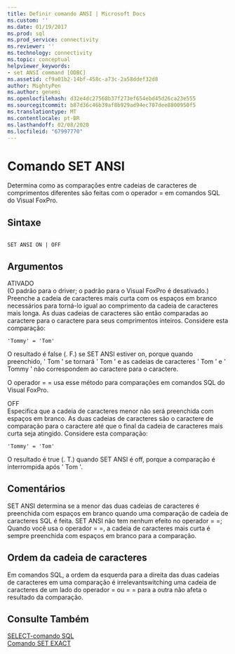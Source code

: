 ```yaml
---
title: Definir comando ANSI | Microsoft Docs
ms.custom: ''
ms.date: 01/19/2017
ms.prod: sql
ms.prod_service: connectivity
ms.reviewer: ''
ms.technology: connectivity
ms.topic: conceptual
helpviewer_keywords:
- set ANSI command [ODBC]
ms.assetid: cf9a01b2-14bf-458c-a73c-2a58ddef32d8
author: MightyPen
ms.author: genemi
ms.openlocfilehash: d32e4dc27568b37f273ef654ebd45d26ca23e555
ms.sourcegitcommit: b87d36c46b39af8b929ad94ec707dee8800950f5
ms.translationtype: MT
ms.contentlocale: pt-BR
ms.lasthandoff: 02/08/2020
ms.locfileid: "67997770"
---
```

# <a name="set-ansi-command"></a>Comando SET ANSI
Determina como as comparações entre cadeias de caracteres de comprimentos diferentes são feitas com o operador = em comandos SQL do Visual FoxPro.  
  
## <a name="syntax"></a>Sintaxe  
  
```  
  
SET ANSI ON | OFF  
```  
  
## <a name="arguments"></a>Argumentos  
 ATIVADO  
 (O padrão para o driver; o padrão para o Visual FoxPro é desativado.) Preenche a cadeia de caracteres mais curta com os espaços em branco necessários para torná-lo igual ao comprimento da cadeia de caracteres mais longa. As duas cadeias de caracteres são então comparadas ao caractere para o caractere para seus comprimentos inteiros. Considere esta comparação:  
  
```  
'Tommy' = 'Tom'  
```  
  
 O resultado é false (. F.) se SET ANSI estiver on, porque quando preenchido, ' Tom ' se tornará ' Tom ' e as cadeias de caracteres ' Tom ' e ' Tommy ' não correspondem ao caractere para o caractere.  
  
 O operador = = usa esse método para comparações em comandos SQL do Visual FoxPro.  
  
 OFF  
 Especifica que a cadeia de caracteres menor não será preenchida com espaços em branco. As duas cadeias de caracteres são o caractere de comparação para o caractere até que o final da cadeia de caracteres mais curta seja atingido. Considere esta comparação:  
  
```  
'Tommy' = 'Tom'  
```  
  
 O resultado é true (. T.) quando SET ANSI é off, porque a comparação é interrompida após ' Tom '.  
  
## <a name="remarks"></a>Comentários  
 SET ANSI determina se a menor das duas cadeias de caracteres é preenchida com espaços em branco quando uma comparação de cadeia de caracteres SQL é feita. SET ANSI não tem nenhum efeito no operador = =; Quando você usa o operador = =, a cadeia de caracteres mais curta é sempre preenchida com espaços em branco para a comparação.  
  
## <a name="string-order"></a>Ordem da cadeia de caracteres  
 Em comandos SQL, a ordem da esquerda para a direita das duas cadeias de caracteres em uma comparação é irrelevantswitching uma cadeia de caracteres de um lado do operador = ou = = para a outra não afeta o resultado da comparação.  
  
## <a name="see-also"></a>Consulte Também  
 [SELECT-comando SQL](../../odbc/microsoft/select-sql-command.md)   
 [Comando SET EXACT](../../odbc/microsoft/set-exact-command.md)
